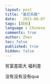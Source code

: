 ```yaml
---
layout: post
title: "基尼系数"
date:   2021-06-07
tags: [政经]
language : Chinese
comments: true
author: Zhen
toc: false
published: true
hidden: false
---
```



贫富差距大
福利差

没有没有没有qua
<!--stackedit_data:
eyJoaXN0b3J5IjpbLTE5OTA1MzEyOTMsLTEyNTI0NTY0MDEsMj
QwOTA1NDY4XX0=
-->